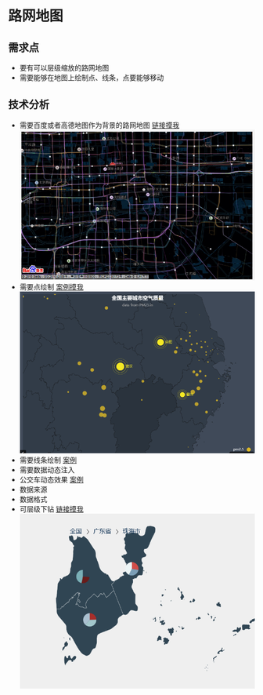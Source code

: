 # 路网地图

## 需求点
* 要有可以层级缩放的路网地图
* 需要能够在地图上绘制点、线条，点要能够移动


## 技术分析
* 需要百度或者高德地图作为背景的路网地图    [链接摸我](http://echarts.baidu.com/examples/editor.html?c=lines-bmap-effect)
![路网点图](./img/1.png)
* 需要点绘制  [案例摸我](http://gallery.echartsjs.com/editor.html?c=effectScatter-map)
   ![路网点图](./img/2.png)
* 需要线条绘制 [案例]()
* 需要数据动态注入
* 公交车动态效果 [案例](http://echarts.baidu.com/examples/editor.html?c=lines-bmap-effect)
* 数据来源
* 数据格式
* 可层级下钻 [链接摸我](http://gallery.echartsjs.com/editor.html?c=xBkrfv2nfm)
   ![路网点图](./img/3.png)